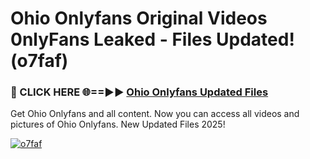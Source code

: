 # Ohio Onlyfans Original Videos 0nlyFans Leaked - Files Updated! (o7faf)

<h3>🔴 CLICK HERE 🌐==►► <a href="https://tinyurl.com/2jnfzry5" rel="nofollow">Ohio Onlyfans Updated Files</a></h3>

Get Ohio Onlyfans and all content. Now you can access all videos and pictures of Ohio Onlyfans. New Updated Files 2025!

[![o7faf](https://i.imgur.com/GyGTBgg.gif)](https://tinyurl.com/2jnfzry5)
